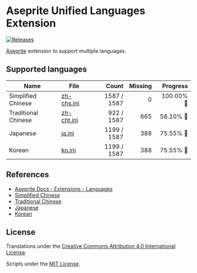 # Aseprite Unified Languages Extension

[![Releases](https://img.shields.io/github/v/release/aseprite-quest/aseprite-unified-languages-extension)](https://github.com/aseprite-quest/aseprite-unified-languages-extension/releases)

[Aseprite](https://github.com/aseprite/aseprite) extension to support multiple languages.

## Supported languages

| Name | File | Count | Missing | Progress |
|---|---|---:|---:|---:|
| Simplified Chinese | [zh-chs.ini](data/zh-chs.ini) | 1587 / 1587 | 0 | 100.00% 🚩 |
| Traditional Chinese | [zh-cht.ini](data/zh-cht.ini) | 922 / 1587 | 665 | 58.10% 🚧 |
| Japanese | [ja.ini](data/ja.ini) | 1199 / 1587 | 388 | 75.55% 🚧 |
| Korean | [ko.ini](data/ko.ini) | 1199 / 1587 | 388 | 75.55% 🚧 |

## References

- [Aseprite Docs - Extensions - Languages](https://aseprite.org/docs/extensions/languages)
- [Simplified Chinese](https://github.com/J-11/Aseprite-Simplified-Chinese)
- [Traditional Chinese](https://github.com/chongx1an/Aseprite-TraditionalChineseExtension)
- [Japanese](https://wikiwiki.jp/aseprite/日本語化ファイルのダウンロード)
- [Korean](https://github.com/ImBada/Aseprite-Korean)

## License

Translations under the [Creative Commons Attribution 4.0 International License](data/LICENSE.txt).

Scripts under the [MIT License](LICENSE).
